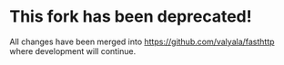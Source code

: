# This fork has been deprecated!

All changes have been merged into https://github.com/valyala/fasthttp where development will continue.

